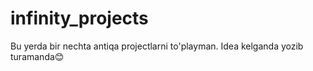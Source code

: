 # infinity_projects
Bu yerda bir nechta antiqa projectlarni to'playman. Idea kelganda yozib turamanda😊
